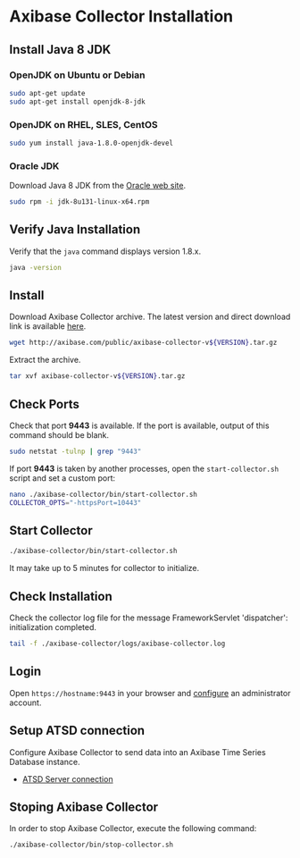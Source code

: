 # Axibase Collector Installation

## Install Java 8 JDK

### OpenJDK on Ubuntu or Debian

```sh
sudo apt-get update
sudo apt-get install openjdk-8-jdk
```

### OpenJDK on RHEL, SLES, CentOS

```sh
sudo yum install java-1.8.0-openjdk-devel
```

### Oracle JDK

Download Java 8 JDK from the [Oracle web site](http://www.oracle.com/technetwork/java/javase/downloads/jdk8-downloads-2133151.html).

```sh
sudo rpm -i jdk-8u131-linux-x64.rpm
```

## Verify Java Installation

Verify that the `java` command displays version 1.8.x.

```sh
java -version
```

## Install

Download Axibase Collector archive. The latest version and direct download link is available  [here](https://axibase.com/public/axibase-collector_latest.htm).

```sh
wget http://axibase.com/public/axibase-collector-v${VERSION}.tar.gz
```

Extract the archive.

```sh
tar xvf axibase-collector-v${VERSION}.tar.gz
```

## Check Ports

Check that port **9443** is available. If the port is available, output of this command should be blank.

```sh
sudo netstat -tulnp | grep "9443"
```

If port **9443** is taken by another processes, open the `start-collector.sh` script and set a custom port:

```sh
nano ./axibase-collector/bin/start-collector.sh
COLLECTOR_OPTS="-httpsPort=10443"
```

## Start Collector

```sh
./axibase-collector/bin/start-collector.sh
```

It may take up to 5 minutes for collector to initialize.

## Check Installation

Check the collector log file for the message FrameworkServlet 'dispatcher': initialization completed.

```sh
tail -f ./axibase-collector/logs/axibase-collector.log
```

## Login

Open `https://hostname:9443` in your browser and [configure](configure-administrator-account.md) an administrator account.

## Setup ATSD connection

Configure Axibase Collector to send data into an Axibase Time Series Database instance.

* [ATSD Server connection](atsd-server-connection.md)

## Stoping Axibase Collector

In order to stop Axibase Collector, execute the following command:

```sh
./axibase-collector/bin/stop-collector.sh
```